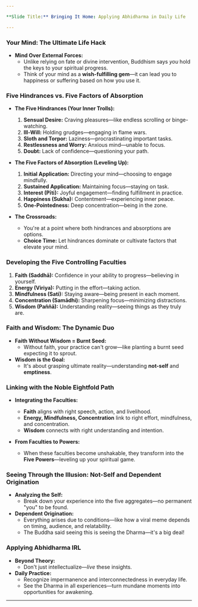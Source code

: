 ```yaml
---

**Slide Title:** Bringing It Home: Applying Abhidharma in Daily Life

---
```


### **Your Mind: The Ultimate Life Hack**

- **Mind Over External Forces:**
  - Unlike relying on fate or divine intervention, Buddhism says *you* hold the keys to your spiritual progress.
  - Think of your mind as a **wish-fulfilling gem**—it can lead you to happiness or suffering based on how you use it.

### **Five Hindrances vs. Five Factors of Absorption**

- **The Five Hindrances (Your Inner Trolls):**
  1. **Sensual Desire:** Craving pleasures—like endless scrolling or binge-watching.
  2. **Ill-Will:** Holding grudges—engaging in flame wars.
  3. **Sloth and Torpor:** Laziness—procrastinating important tasks.
  4. **Restlessness and Worry:** Anxious mind—unable to focus.
  5. **Doubt:** Lack of confidence—questioning your path.

- **The Five Factors of Absorption (Leveling Up):**
  1. **Initial Application:** Directing your mind—choosing to engage mindfully.
  2. **Sustained Application:** Maintaining focus—staying on task.
  3. **Interest (Pīti):** Joyful engagement—finding fulfillment in practice.
  4. **Happiness (Sukha):** Contentment—experiencing inner peace.
  5. **One-Pointedness:** Deep concentration—being in the zone.

- **The Crossroads:**
  - You're at a point where both hindrances and absorptions are options.
  - **Choice Time:** Let hindrances dominate or cultivate factors that elevate your mind.

### **Developing the Five Controlling Faculties**

1. **Faith (Saddhā):** Confidence in your ability to progress—believing in yourself.
2. **Energy (Viriya):** Putting in the effort—taking action.
3. **Mindfulness (Sati):** Staying aware—being present in each moment.
4. **Concentration (Samādhi):** Sharpening focus—minimizing distractions.
5. **Wisdom (Paññā):** Understanding reality—seeing things as they truly are.

### **Faith and Wisdom: The Dynamic Duo**

- **Faith Without Wisdom = Burnt Seed:**
  - Without faith, your practice can't grow—like planting a burnt seed expecting it to sprout.
- **Wisdom is the Goal:**
  - It's about grasping ultimate reality—understanding **not-self** and **emptiness**.

### **Linking with the Noble Eightfold Path**

- **Integrating the Faculties:**
  - **Faith** aligns with right speech, action, and livelihood.
  - **Energy, Mindfulness, Concentration** link to right effort, mindfulness, and concentration.
  - **Wisdom** connects with right understanding and intention.

- **From Faculties to Powers:**
  - When these faculties become unshakable, they transform into the **Five Powers**—leveling up your spiritual game.

### **Seeing Through the Illusion: Not-Self and Dependent Origination**

- **Analyzing the Self:**
  - Break down your experience into the five aggregates—no permanent "you" to be found.
- **Dependent Origination:**
  - Everything arises due to conditions—like how a viral meme depends on timing, audience, and relatability.
  - The Buddha said seeing this is seeing the Dharma—it's a big deal!

### **Applying Abhidharma IRL**

- **Beyond Theory:**
  - Don't just intellectualize—*live* these insights.
- **Daily Practice:**
  - Recognize impermanence and interconnectedness in everyday life.
  - See the Dharma in all experiences—turn mundane moments into opportunities for awakening.

---
